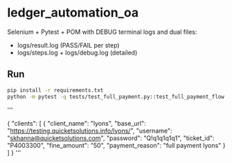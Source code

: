 # ledger_automation_oa

Selenium + Pytest + POM with DEBUG terminal logs and dual files:
- logs/result.log (PASS/FAIL per step)
- logs/steps.log + logs/debug.log (detailed)

## Run
```bash
pip install -r requirements.txt
python -m pytest -q tests/test_full_payment.py::test_full_payment_flow -s
```
'''

{
  "clients": [
    {
      "client_name": "lyons",
      "base_url": "https://testing.quicketsolutions.info/lyons/",
      "username": "skhanna@quicketsolutions.com",
      "password": "Q!q1q1q1q1",
      "ticket_id": "P4003300",
      "fine_amount": "50",
      "payment_reason": "full payment lyons"
    }
  ]
}
'''